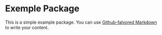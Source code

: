 # Exemple Package

This is a simple example package. You can use
[Github-falvored Markdown](https://github.com/Lynux2142)
to write your content.
